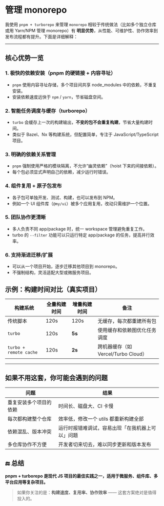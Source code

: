 # 管理 monorepo

我使用 `pnpm + turborepo` 来管理 `monorepo` 相较于传统做法（比如多个独立仓库或用 Yarn/NPM 管理 monorepo）有 **明显优势**，从性能、可维护性、协作效率到发布流程都有提升。下面是详细解释：

---

## 核心优势一览

### 1. **极快的依赖安装（pnpm 的硬链接 + 内容寻址）**

- `pnpm` 使用内容寻址存储，多个项目间共享 node_modules 中的依赖，不重复安装。
- 安装依赖速度远快于 `npm` / `yarn`，节省磁盘空间。

### 2. **智能任务调度与缓存（turborepo）**

- `turbo` 会缓存上一次的构建输出，**不变的包不会重复构建**，节省大量构建时间。
- 类似于 Bazel、Nx 等构建系统，但配置简单，专注于 JavaScript/TypeScript 项目。

### 3. **明确的依赖关系管理**

- `pnpm` 强制使用严格的模块隔离，不允许“幽灵依赖”（hoist 下来的间接依赖）。
- 每个包必须显式声明自己的依赖，减少运行时错误。

### 4. **组件复用 + 原子包发布**

- 各子包可单独开发、测试、构建，也可以发布到 NPM。
- 例如一个 UI 组件库（`@my/ui`）被多个应用复用，改动只需维护一个位置。

### 5. **团队协作更清晰**

- 多人负责不同 app/package 时，统一 workspace 管理避免重复工作。
- turbo 的 `--filter` 功能可以只运行特定 app/package 的任务，提高并行效率。

### 6. **支持渐进迁移/扩展**

- 可以从一个项目开始，逐步迁移其他项目到 monorepo。
- 不强制结构，灵活适配大型或微服务项目。

## 示例：构建时间对比（真实项目）

| 构建系统               | 全量构建时间 | 增量构建时间 | 备注                                |
| ---------------------- | ------------ | ------------ | ----------------------------------- |
| 传统脚本               | 120s         | 120s         | 无缓存，每次都重建所有包            |
| `turbo`                | 120s         | **5s**       | 使用缓存和依赖图优化任务调度        |
| `turbo + remote cache` | 120s         | **2s**       | 跨机器缓存（如 Vercel/Turbo Cloud） |

---

## 如果不用这套，你可能会遇到的问题

| 问题                   | 结果                                             |
| ---------------------- | ------------------------------------------------ |
| 重复安装多个项目的依赖 | 时间长、磁盘大、CI 卡慢                          |
| 每次都构建整个仓库     | 效率低，修改一个 utils 都重新构建全部            |
| 依赖混乱、版本冲突     | 运行时报错难调试，容易出现「在我机器上可以」问题 |
| 多仓库协作不方便       | 开发者切来切去，难以同步更新和版本发布           |

## 🔚 总结

**pnpm + turborepo 是现代 JS 项目的最佳实践之一，适用于微服务、组件库、多平台应用等复杂项目。**

> 如果你关注的是：**构建速度、复用率、协作效率** —— 这套方案绝对是值得投入的。
